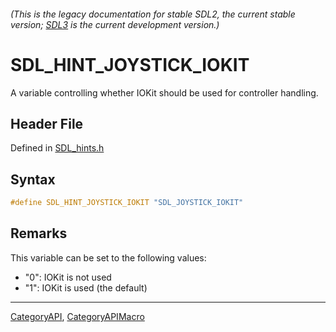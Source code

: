 ###### (This is the legacy documentation for stable SDL2, the current stable version; [SDL3](https://wiki.libsdl.org/SDL3/) is the current development version.)
# SDL_HINT_JOYSTICK_IOKIT

A variable controlling whether IOKit should be used for controller handling.

## Header File

Defined in [SDL_hints.h](https://github.com/libsdl-org/SDL/blob/SDL2/include/SDL_hints.h)

## Syntax

```c
#define SDL_HINT_JOYSTICK_IOKIT "SDL_JOYSTICK_IOKIT"
```

## Remarks

This variable can be set to the following values:

- "0": IOKit is not used
- "1": IOKit is used (the default)

----
[CategoryAPI](CategoryAPI), [CategoryAPIMacro](CategoryAPIMacro)

